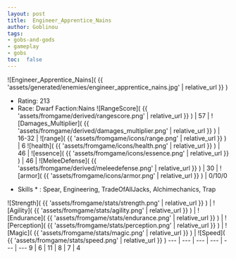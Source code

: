 ```yaml
---
layout: post
title:  Engineer_Apprentice_Nains
author: Goblinou
tags:
- gobs-and-gods
- gameplay
- gobs
toc:  false
---
```


![Engineer_Apprentice_Nains]( {{ 'assets/generated/enemies/engineer_apprentice_nains.jpg' | relative_url }} )
- Rating: 213
- Race: Dwarf  Faction:Nains
![RangeScore]( {{ 'assets/fromgame/derived/rangescore.png' | relative_url }} ) | 57 | ![Damages_Multiplier]( {{ 'assets/fromgame/derived/damages_multiplier.png' | relative_url }} ) | 16-32 | ![range]( {{ 'assets/fromgame/icons/range.png' | relative_url }} ) | 6
![health]( {{ 'assets/fromgame/icons/health.png' | relative_url }} ) | 46 | ![essence]( {{ 'assets/fromgame/icons/essence.png' | relative_url }} ) | 46 | ![MeleeDefense]( {{ 'assets/fromgame/derived/meleedefense.png' | relative_url }} ) | 30 | ![armor]( {{ 'assets/fromgame/icons/armor.png' | relative_url }} ) | 0/10/0
* Skills * : Spear, Engineering, TradeOfAllJacks, Alchimechanics, Trap

![Strength]( {{ 'assets/fromgame/stats/strength.png' | relative_url }} ) | ![Agility]( {{ 'assets/fromgame/stats/agility.png' | relative_url }} ) | ![Endurance]( {{ 'assets/fromgame/stats/endurance.png' | relative_url }} ) | ![Perception]( {{ 'assets/fromgame/stats/perception.png' | relative_url }} ) | ![Magic]( {{ 'assets/fromgame/stats/magic.png' | relative_url }} ) | ![Speed]( {{ 'assets/fromgame/stats/speed.png' | relative_url }} )
--- | --- | --- | --- | --- | ---
9 | 6 | 11 | 8 | 7 | 4
